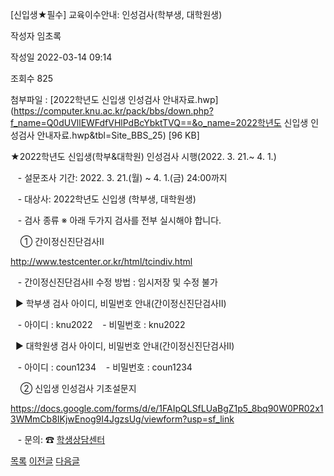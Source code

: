 
[신입생★필수] 교육이수안내: 인성검사(학부생, 대학원생)





작성자
임초록


작성일
2022-03-14 09:14


조회수
825


첨부파일 : [2022학년도 신입생 인성검사 안내자료.hwp](https://computer.knu.ac.kr/pack/bbs/down.php?f_name=Q0dUVllEWFdfVHlPdBcYbktTVQ==&o_name=2022학년도 신입생 인성검사 안내자료.hwp&tbl=Site_BBS_25) [96 KB]


﻿﻿﻿﻿﻿★2022학년도 신입생(학부&대학원) 인성검사 시행(2022. 3. 21.~ 4. 1.)

   - 설문조사 기간: 2022. 3. 21.(월) ~ 4. 1.(금) 24:00까지

   - 대상사: 2022학년도 신입생 (학부생, 대학원생)

   - 검사 종류 ※ 아래 두가지 검사를 전부 실시해야 합니다.

    ① 간이정신진단검사Ⅱ 

<http://www.testcenter.or.kr/html/tcindiv.html> 

   - 간이정신진단검사Ⅱ 수정 방법 : 임시저장 및 수정 불가

  ▶ 학부생 검사 아이디, 비밀번호 안내(간이정신진단검사Ⅱ)

   - 아이디 : knu2022    - 비밀번호 : knu2022

  ▶ 대학원생 검사 아이디, 비밀번호 안내(간이정신진단검사Ⅱ)

   - 아이디 : coun1234    - 비밀번호 : coun1234

    ② 신입생 인성검사 기초설문지

<https://docs.google.com/forms/d/e/1FAIpQLSfLUaBgZ1p5_8bq90W0PR02x13WMmCb8IKjwEnog9I4JgzsUg/viewform?usp=sf_link> 

  
   - 문의: ☎ [학생상담센터](http://counsel.knu.ac.kr/main/index.html) 

  






[목록](https://computer.knu.ac.kr/06_sub/02_sub.html?key=&keyfield=&category=&page=1&bbs_code=Site_BBS_25)
[이전글](https://computer.knu.ac.kr/06_sub/02_sub.html?bbs_cmd=view&page=1&key=&keyfield=&category=&no=3720&bbs_code=Site_BBS_25)
[다음글](https://computer.knu.ac.kr/06_sub/02_sub.html?bbs_cmd=view&page=1&key=&keyfield=&category=&no=3722&bbs_code=Site_BBS_25)

















 